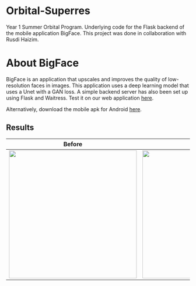 # Orbital-Superres
Year 1 Summer Orbital Program. 
Underlying code for the Flask backend of the mobile application BigFace.
This project was done in collaboration with Rusdi Haizim.

# About BigFace
BigFace is an application that upscales and improves the quality of low-resolution faces in images.
This application uses a deep learning model that uses a Unet with a GAN loss. 
A simple backend server has also been set up using Flask and Waitress.
Test it on our web application [here](http://tinyurl.com/bigfaceapp).

Alternatively, download the mobile apk for Android [here](https://github.com/RusdiHaizim/orbital_deblurteam).

## Results
|Before|After|
| -----|:----:|
|<img src = "https://user-images.githubusercontent.com/36184941/63141737-6738c580-c019-11e9-8da1-b849433e1a5d.png" width="350" height="350">|<img src = "https://user-images.githubusercontent.com/36184941/63141740-6869f280-c019-11e9-90db-d1859fba54c8.png" width="350" height="350">|
